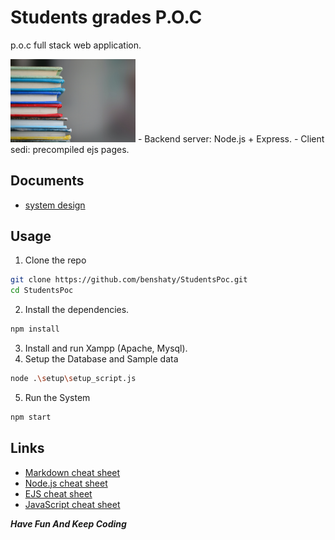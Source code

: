# Students grades P.O.C

p.o.c full stack web application.

<img src="./public/images/logo.jpg" alt="logo" width="200"/>
- Backend server: Node.js + Express.
- Client sedi: precompiled ejs pages.

## Documents
- [system design](systemdesign.md)

## Usage

1. Clone the repo 
```bash
git clone https://github.com/benshaty/StudentsPoc.git
cd StudentsPoc
```
2. Install the dependencies.
```bash
npm install
```
3. Install and run Xampp (Apache, Mysql).
4. Setup the Database and Sample data
```bash
node .\setup\setup_script.js
```
5. Run the System
```bash
npm start
```

## Links
- [Markdown cheat sheet](https://www.markdownguide.org/cheat-sheet/)
- [Node.js cheat sheet](https://overapi.com/nodejs)
- [EJS cheat sheet](https://onecompiler.com/cheatsheets/ejs-embedded-javascript-templates)
- [JavaScript cheat sheet](https://www.codecademy.com/learn/introduction-to-javascript/modules/learn-javascript-introduction/cheatsheet)

***Have Fun And Keep Coding***
